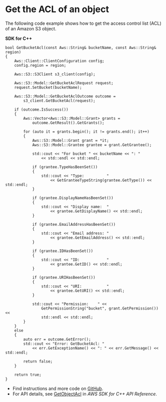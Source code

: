 # Get the ACL of an object<a name="s3_GetObjectAcl_cpp_topic"></a>

The following code example shows how to get the access control list \(ACL\) of an Amazon S3 object\.

**SDK for C\+\+**  
  

```
bool GetBucketAcl(const Aws::String& bucketName, const Aws::String& region)
{
    Aws::Client::ClientConfiguration config;
    config.region = region;

    Aws::S3::S3Client s3_client(config);

    Aws::S3::Model::GetBucketAclRequest request;
    request.SetBucket(bucketName);

    Aws::S3::Model::GetBucketAclOutcome outcome = 
        s3_client.GetBucketAcl(request);

    if (outcome.IsSuccess())
    {
        Aws::Vector<Aws::S3::Model::Grant> grants = 
            outcome.GetResult().GetGrants();

        for (auto it = grants.begin(); it != grants.end(); it++)
        {
            Aws::S3::Model::Grant grant = *it;
            Aws::S3::Model::Grantee grantee = grant.GetGrantee();
            
            std::cout << "For bucket " << bucketName << ": " 
                << std::endl << std::endl;

            if (grantee.TypeHasBeenSet())
            {
                std::cout << "Type:          "
                    << GetGranteeTypeString(grantee.GetType()) << std::endl;
            }
            
            if (grantee.DisplayNameHasBeenSet())
            {
                std::cout << "Display name:  " 
                    << grantee.GetDisplayName() << std::endl;
            }

            if (grantee.EmailAddressHasBeenSet())
            {
                std::cout << "Email address: " 
                    << grantee.GetEmailAddress() << std::endl;
            }

            if (grantee.IDHasBeenSet())
            {
                std::cout << "ID:            " 
                    << grantee.GetID() << std::endl;
            }
            
            if (grantee.URIHasBeenSet())
            {
                std::cout << "URI:           " 
                    << grantee.GetURI() << std::endl;
            }
            
            std::cout << "Permission:    " << 
                GetPermissionString("bucket", grant.GetPermission()) << 
                std::endl << std::endl;
        }
    }
    else
    {
        auto err = outcome.GetError();
        std::cout << "Error: GetBucketAcl: " 
            << err.GetExceptionName() << ": " << err.GetMessage() << std::endl;

        return false;
    }

    return true;
}
```
+  Find instructions and more code on [GitHub](https://github.com/awsdocs/aws-doc-sdk-examples/tree/main/cpp/example_code/s3#code-examples)\. 
+  For API details, see [GetObjectAcl](https://docs.aws.amazon.com/goto/SdkForCpp/s3-2006-03-01/GetObjectAcl) in *AWS SDK for C\+\+ API Reference*\. 